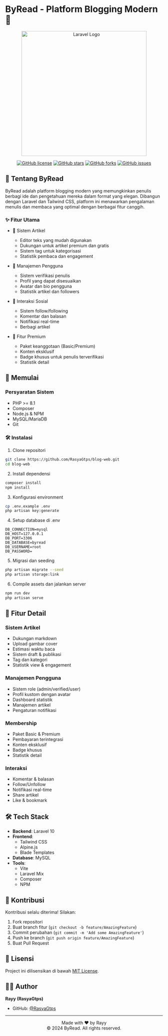 # ByRead - Platform Blogging Modern 🚀

<div align="center">
  <img src="https://raw.githubusercontent.com/laravel/art/master/logo-lockup/5%20SVG/2%20CMYK/1%20Full%20Color/laravel-logolockup-cmyk-red.svg" width="400" alt="Laravel Logo">
  
  [![GitHub license](https://img.shields.io/github/license/RasyaGtps/blog-web)](https://github.com/RasyaGtps/blog-web/blob/main/LICENSE)
  [![GitHub stars](https://img.shields.io/github/stars/RasyaGtps/blog-web)](https://github.com/RasyaGtps/blog-web/stargazers)
  [![GitHub forks](https://img.shields.io/github/forks/RasyaGtps/blog-web)](https://github.com/RasyaGtps/blog-web/network)
  [![GitHub issues](https://img.shields.io/github/issues/RasyaGtps/blog-web)](https://github.com/RasyaGtps/blog-web/issues)
</div>

## 🌟 Tentang ByRead

ByRead adalah platform blogging modern yang memungkinkan penulis berbagi ide dan pengetahuan mereka dalam format yang elegan. Dibangun dengan Laravel dan Tailwind CSS, platform ini menawarkan pengalaman menulis dan membaca yang optimal dengan berbagai fitur canggih.

### ✨ Fitur Utama

- 📝 Sistem Artikel
  - Editor teks yang mudah digunakan
  - Dukungan untuk artikel premium dan gratis
  - Sistem tag untuk kategorisasi
  - Statistik pembaca dan engagement

- 👤 Manajemen Pengguna
  - Sistem verifikasi penulis
  - Profil yang dapat disesuaikan
  - Avatar dan bio pengguna
  - Statistik artikel dan followers

- 🤝 Interaksi Sosial
  - Sistem follow/following
  - Komentar dan balasan
  - Notifikasi real-time
  - Berbagi artikel

- 💎 Fitur Premium
  - Paket keanggotaan (Basic/Premium)
  - Konten eksklusif
  - Badge khusus untuk penulis terverifikasi
  - Statistik detail

## 🚀 Memulai

### Persyaratan Sistem

- PHP >= 8.1
- Composer
- Node.js & NPM
- MySQL/MariaDB
- Git

### 🛠️ Instalasi

1. Clone repositori
```bash
git clone https://github.com/RasyaGtps/blog-web.git
cd blog-web
```

2. Install dependensi
```bash
composer install
npm install
```

3. Konfigurasi environment
```bash
cp .env.example .env
php artisan key:generate
```

4. Setup database di .env
```env
DB_CONNECTION=mysql
DB_HOST=127.0.0.1
DB_PORT=3306
DB_DATABASE=byread
DB_USERNAME=root
DB_PASSWORD=
```

5. Migrasi dan seeding
```bash
php artisan migrate --seed
php artisan storage:link
```

6. Compile assets dan jalankan server
```bash
npm run dev
php artisan serve
```

## 📱 Fitur Detail

### Sistem Artikel
- Dukungan markdown
- Upload gambar cover
- Estimasi waktu baca
- Sistem draft & publikasi
- Tag dan kategori
- Statistik view & engagement

### Manajemen Pengguna
- Sistem role (admin/verified/user)
- Profil kustom dengan avatar
- Dashboard statistik
- Manajemen artikel
- Pengaturan notifikasi

### Membership
- Paket Basic & Premium
- Pembayaran terintegrasi
- Konten eksklusif
- Badge khusus
- Statistik detail

### Interaksi
- Komentar & balasan
- Follow/Unfollow
- Notifikasi real-time
- Share artikel
- Like & bookmark

## 🛠️ Tech Stack

- **Backend**: Laravel 10
- **Frontend**: 
  - Tailwind CSS
  - Alpine.js
  - Blade Templates
- **Database**: MySQL
- **Tools**: 
  - Vite
  - Laravel Mix
  - Composer
  - NPM

## 🤝 Kontribusi

Kontribusi selalu diterima! Silakan:
1. Fork repositori
2. Buat branch fitur (`git checkout -b feature/AmazingFeature`)
3. Commit perubahan (`git commit -m 'Add some AmazingFeature'`)
4. Push ke branch (`git push origin feature/AmazingFeature`)
5. Buat Pull Request

## 📜 Lisensi

Project ini dilisensikan di bawah [MIT License](LICENSE).

## 👨‍💻 Author

**Rayy (RasyaGtps)**
- GitHub: [@RasyaGtps](https://github.com/RasyaGtps)

---

<div align="center">
  Made with ❤️ by Rayy
  <br>
  © 2024 ByRead. All rights reserved.
</div>
